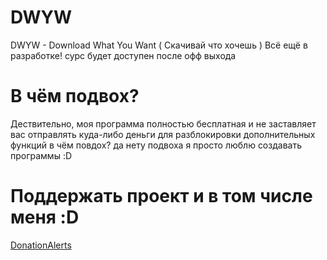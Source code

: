 # DWYW
DWYW - Download What You Want ( Скачивай что хочешь )
Всё ещё в разработке! сурс будет доступен после офф выхода
# В чём подвох?
Дествительно, моя программа полностью бесплатная и не заставляет вас отправлять куда-либо деньги для разблокировки дополнительных функций 
в чём повдох? да нету подвоха я просто люблю создавать программы :D
# Поддержать проект и в том числе меня :D
[DonationAlerts](https://www.donationalerts.com/r/nolimanom)
